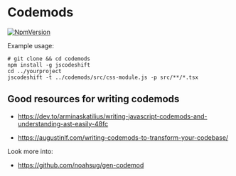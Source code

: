 # Codemods

[![NpmVersion](https://img.shields.io/npm/v/codemodr.svg)](https://www.npmjs.com/package/codemodr)

Example usage:

```
# git clone && cd codemods
npm install -g jscodeshift
cd ../yourproject
jscodeshift -t ../codemods/src/css-module.js -p src/**/*.tsx
```

## Good resources for writing codemods

- https://dev.to/arminaskatilius/writing-javascript-codemods-and-understanding-ast-easily-48fc

- https://augustinlf.com/writing-codemods-to-transform-your-codebase/

Look more into:

- https://github.com/noahsug/gen-codemod

